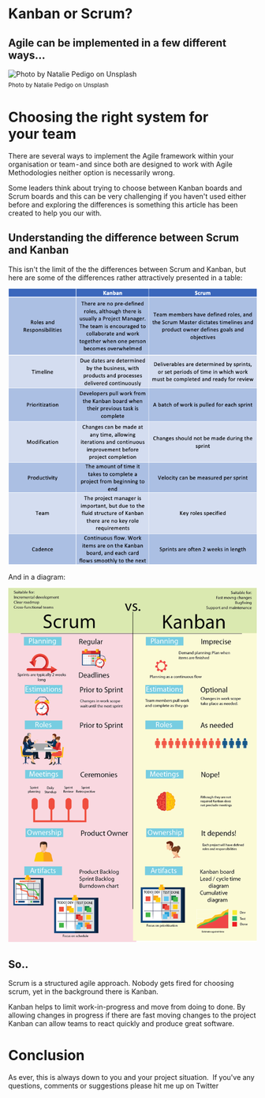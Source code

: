 # Kanban or Scrum?
## Agile can be implemented in a few different ways…

![Photo by Natalie Pedigo on Unsplash](Images/0*8eu9X_pP8xffpCbR.jpeg)<br/>
<sub>Photo by Natalie Pedigo on Unsplash<sub>

# Choosing the right system for your team

There are several ways to implement the Agile framework within your organisation or team - and since both are designed to work with Agile Methodologies neither option is necessarily wrong.

Some leaders think about trying to choose between Kanban boards and Scrum boards and this can be very challenging if you haven't used either before and exploring the differences is something this article has been created to help you our with.

## Understanding the difference between Scrum and Kanban

This isn't the limit of the the differences between Scrum and Kanban, but here are some of the differences rather attractively presented in a table:

![table](Images/table.png)<br/>

And in a diagram:

![Comparison](Images/Comparison.png)<br/>

## So..
Scrum is a structured agile approach. Nobody gets fired for choosing scrum, yet in the background there is Kanban.

Kanban helps to limit work-in-progress and move from doing to done. By allowing changes in progress if there are fast moving changes to the project Kanban can allow teams to react quickly and produce great software.

# Conclusion
As ever, this is always down to you and your project situation. 
If you've any questions, comments or suggestions please hit me up on Twitter
